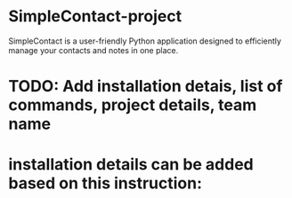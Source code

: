 # SimpleContact-project
SimpleContact is a user-friendly Python application designed to efficiently manage your contacts and notes in one place.

# TODO: Add installation detais, list of commands, project details, team name

# installation details can be added based on this instruction:
<!-- Task 3 for the Homework5 (optional) 
GoIT Python Course
Tatach Yurii

For the correct work of the application please follow next steps:
1. In terminal move to the application's root directory;
2. Create a virtual environment for the application; You can use next command: 
   python3 -m venv .venv
3. Launch your virtual environment. Expected command depends on your OS;
4. Install expected packages. You can use next command:
   pip install -r requirements.txt
5. To launch the application run next command in terminal: 
   python task3.py /path/to/target/log_file
6. To obtain detailed info for the specific logging level run next command in terminal:
   python task3.py /path/to/target/log_file *logging_level*
   (where *logging_level* is the existing logging level name in the log file)
7. Enjoy the result.

Don't forget to deactivate virtual environment after you're done. -->

<!-- Test -->
<!-- Test 2 -->